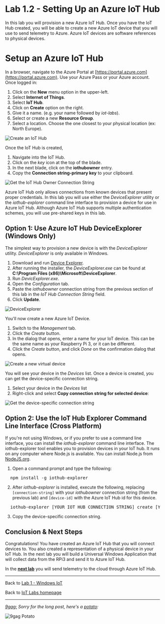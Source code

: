 # Lab 1.2 - Setting Up an Azure IoT Hub

In this lab you will provision a new Azure IoT Hub. Once you have the IoT Hub created, you will be able to create a new Azure IoT device that you will use to send telemetry to Azure. Azure IoT devices are software references to physical devices.

# Setup an Azure IoT Hub
In a browser, navigate to the Azure Portal at [https://portal.azure.com](https://portal.azure.com). Use your Azure Pass or your Azure account. Once logged in:

1. Click on the **New** menu option in the upper-left.
2. Select **Internet of Things**.
3. Select **IoT Hub**.
4. Click on **Create** option on the right.
5. Give it a name. (e.g. your name followed by *iot-labs*). 
6. Select or create a new **Resource Group**.
7. Select a location. Choose the one closest to your physical location (ex: North Europe).

![Create an IoT Hub](/images/lab2_rpi2-new-iot-hub.png)
  
Once the IoT Hub is created, 

1. Navigate into the IoT Hub.
2. Click on the *key* icon at the top of the blade.
3. In the next blade, click on the **iothubowner** entry.
4. Copy the **Connection string-primary key** to your clipboard.

![Get the IoT Hub Owner Connection String](/images/lab1_rpi2-azure-iot-connection-string.png)

Azure IoT Hub only allows connections from known devices that present proper credentials. In this lab you will use either the *DeviceExplorer* utility or the *iothub-explorer* command line interface to provision a device for use in Azure IoT Hub. Although Azure IoT Hub supports multiple authentication schemes, you will use pre-shared keys in this lab.

## Option 1: Use Azure IoT Hub DeviceExplorer (Windows Only)
The simplest way to provision a new device is with the *DeviceExplorer* utility. *DeviceExplorer* is only available in Windows. 

1. Download and run [Device Explorer][deviceexplorer]. 
2. After running the installer, the *DeviceExplorer.exe* can be found at **C:\Program Files (x86)\Microsoft\DeviceExplorer**. 
3. Run *DevicExplorer.exe*.
4. Open the *Configuration* tab.
5. Paste the *iothubowner* connection string from the previous section of this lab in the *IoT Hub Connection String* field.
6. Click **Update**.

![DeviceExplorer](/images/lab1_rpi2-deviceexplorer01.png)

You'll now create a new Azure IoT Device.

1. Switch to the *Management* tab.
3. Click the *Create* button.
4. In the dialog that opens, enter a name for your IoT device. This can be the same name as your Raspberry Pi 3, or it can be different.
5. Click the *Create* button, and click *Done* on the confirmation dialog that opens.

![Create a new virtual device](/images/lab2_rpi2-deviceexplorer02.png) 

You will see your device in the *Devices* list. Once a device is created, you can get the device-specific connection string.

1. Select your device in the *Devices* list
2. Right-click and select **Copy connection string for selected device**:

![Get the device-specific connection string](/images/lab2_rpi2-deviceexplorer03.png) 

## Option 2: Use the IoT Hub Explorer Command Line Interface (Cross Platform)
If you're not using Windows, or if you prefer to use a command line interface, you can install the *iothub-explorer* command line interface. The iothub-explorer tool enables you to provision devices in your IoT hub. It runs on any computer where Node.js is available. You can install Node.js from [NodeJS.org](https://nodejs.org).

1. Open a command prompt and type the following:

<pre>
  npm install -g iothub-explorer
</pre>

2. After *iothub-explorer* is installed, execute the following, replacing <code>[connection-string]</code> with your <i>iothubowner</i> connection string (from the previous lab) and <code>[device-id]</code> with the Azure IoT Hub id for this device.

<pre>
  iothub-explorer [YOUR IOT HUB CONNECTION STRING] create [YOUR DEVICE NAME] --connection-string
</pre>

3. Copy the device-specific connection string.

## Conclusion &amp; Next Steps
Congratulations! You have created an Azure IoT Hub that you will connect devices to. You also created a representation of a physical device in your IoT Hub. In the next lab you will build a Universal Windows Application that will collect data from the RPi3 and send it to Azure IoT Hub.

In the **[next lab][nextlab]** you will send telemetry to the cloud through Azure IoT Hub.

---

Back to [Lab 1 - Windows IoT](/content/lab-1-windows-iot.md)

Back to [IoT Labs homepage](/readme.md#labs)

---

*[9gag:](http://9gag.com/) Sorry for  the long post, here's a [potato](https://www.quora.com/What-does-Sorry-for-the-long-post-heres-a-potato-mean-in-9GAG):*

![9gag Potato](/images/potato04.jpg)

[nextlab]: /content/lab-1-3-sending-telemetry-to-the-cloud.md
[deviceexplorer]: https://github.com/Azure/azure-iot-sdks/releases
